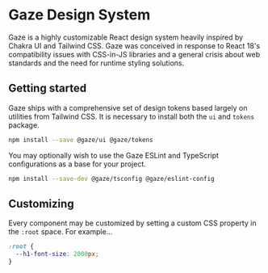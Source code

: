# Gaze Design System

Gaze is a highly customizable React design system heavily inspired by Chakra UI and Tailwind CSS. Gaze was conceived in response to React 18's compatibility issues with CSS-in-JS libraries and a general crisis about web standards and the need for runtime styling solutions.

## Getting started

Gaze ships with a comprehensive set of design tokens based largely on utilities from Tailwind CSS. It is necessary to install both the `ui` and `tokens` package.

```bash
npm install --save @gaze/ui @gaze/tokens
```

You may optionally wish to use the Gaze ESLint and TypeScript configurations as a base for your project.

```bash
npm install --save-dev @gaze/tsconfig @gaze/eslint-config
```

## Customizing

Every component may be customized by setting a custom CSS property in the `:root` space. For example...

```css
:root {
  --h1-font-size: 2000px;
}
```
